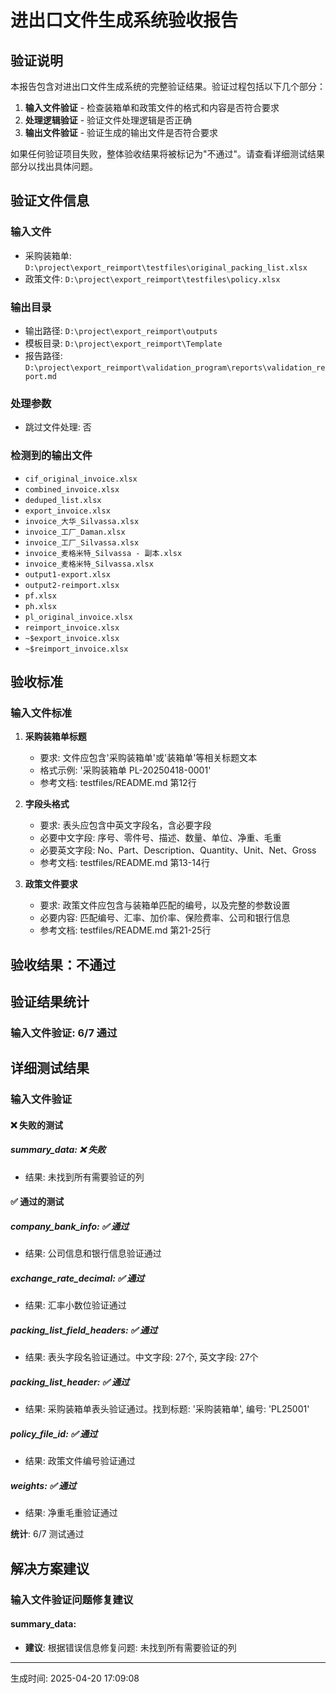 # 进出口文件生成系统验收报告

## 验证说明

本报告包含对进出口文件生成系统的完整验证结果。验证过程包括以下几个部分：

1. **输入文件验证** - 检查装箱单和政策文件的格式和内容是否符合要求
2. **处理逻辑验证** - 验证文件处理逻辑是否正确
3. **输出文件验证** - 验证生成的输出文件是否符合要求

如果任何验证项目失败，整体验收结果将被标记为"不通过"。请查看详细测试结果部分以找出具体问题。

## 验证文件信息

### 输入文件
- 采购装箱单: `D:\project\export_reimport\testfiles\original_packing_list.xlsx`
- 政策文件: `D:\project\export_reimport\testfiles\policy.xlsx`

### 输出目录
- 输出路径: `D:\project\export_reimport\outputs`
- 模板目录: `D:\project\export_reimport\Template`
- 报告路径: `D:\project\export_reimport\validation_program\reports\validation_report.md`

### 处理参数
- 跳过文件处理: 否

### 检测到的输出文件
- `cif_original_invoice.xlsx`
- `combined_invoice.xlsx`
- `deduped_list.xlsx`
- `export_invoice.xlsx`
- `invoice_大华_Silvassa.xlsx`
- `invoice_工厂_Daman.xlsx`
- `invoice_工厂_Silvassa.xlsx`
- `invoice_麦格米特_Silvassa - 副本.xlsx`
- `invoice_麦格米特_Silvassa.xlsx`
- `output1-export.xlsx`
- `output2-reimport.xlsx`
- `pf.xlsx`
- `ph.xlsx`
- `pl_original_invoice.xlsx`
- `reimport_invoice.xlsx`
- `~$export_invoice.xlsx`
- `~$reimport_invoice.xlsx`

## 验收标准

### 输入文件标准

1. **采购装箱单标题**
   - 要求: 文件应包含'采购装箱单'或'装箱单'等相关标题文本
   - 格式示例: '采购装箱单 PL-20250418-0001'
   - 参考文档: testfiles/README.md 第12行

2. **字段头格式**
   - 要求: 表头应包含中英文字段名，含必要字段
   - 必要中文字段: 序号、零件号、描述、数量、单位、净重、毛重
   - 必要英文字段: No、Part、Description、Quantity、Unit、Net、Gross
   - 参考文档: testfiles/README.md 第13-14行

3. **政策文件要求**
   - 要求: 政策文件应包含与装箱单匹配的编号，以及完整的参数设置
   - 必要内容: 匹配编号、汇率、加价率、保险费率、公司和银行信息
   - 参考文档: testfiles/README.md 第21-25行

## 验收结果：不通过

## 验证结果统计

### 输入文件验证: 6/7 通过

## 详细测试结果

### 输入文件验证

#### ❌ 失败的测试

##### summary_data: ❌ 失败
- 结果: 未找到所有需要验证的列

#### ✅ 通过的测试

##### company_bank_info: ✅ 通过
- 结果: 公司信息和银行信息验证通过

##### exchange_rate_decimal: ✅ 通过
- 结果: 汇率小数位验证通过

##### packing_list_field_headers: ✅ 通过
- 结果: 表头字段名验证通过。中文字段: 27个, 英文字段: 27个

##### packing_list_header: ✅ 通过
- 结果: 采购装箱单表头验证通过。找到标题: '采购装箱单', 编号: 'PL25001'

##### policy_file_id: ✅ 通过
- 结果: 政策文件编号验证通过

##### weights: ✅ 通过
- 结果: 净重毛重验证通过

**统计**: 6/7 测试通过

## 解决方案建议

### 输入文件验证问题修复建议

#### summary_data:
- **建议**: 根据错误信息修复问题: 未找到所有需要验证的列



---
生成时间: 2025-04-20 17:09:08